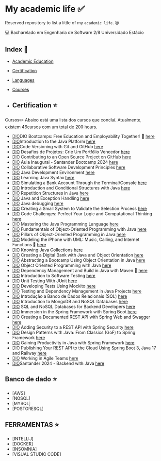 # My academic life :white_check_mark:

Reserved repository to list a little of my `academic life.`:heart_eyes:

💻 Bacharelado em Engenharia de Software 2/8 Universidado Estácio


## Index :pushpin:
- [Academic Education](#education)
- [Certification](#certification)
- [Languages](#languages)
- [Courses](#courses)

- ## Certification <a name="certification"></a> :star:

Cursos✏️
Abaixo está uma lista dos cursos que concluí. Atualmente, existem 46cursos com um total de 200 hours.

- [DIO](https://www.dio.me/)DIO Bootcamps: Free Education and Employability Together! :paperclip: [here](https://hermes.dio.me/certificates/1TUAPLB3.pdf)
- [DIO](https://www.dio.me/)Introduction to the Java Platform [here](https://hermes.dio.me/certificates/ENQTVRL2.pdf)
- [DIO](https://www.dio.me/)Code Versioning with Git and GitHub [here](https://hermes.dio.me/certificates/G2LOGGIE.pdf)
- [DIO](https://www.dio.me/) Desafios de Projetos: Crie Um Portfólio Vencedor [here](https://hermes.dio.me/certificates/JIW9ZZR2.pdf)
- [DIO](https://www.dio.me/) Contributing to an Open Source Project on GitHub  [here](https://hermes.dio.me/certificates/WQG1KPAS.pdf)
- [DIO](https://www.dio.me/) Aula Inaugural - Santander Bootcamp 2024  [here](https://hermes.dio.me/certificates/DH1MSWWL.pdf)
- [DIO](https://www.dio.me/) Collaborative Software Development Principles [here](https://hermes.dio.me/certificates/HCZ7WMJ1.pdf)
- [DIO](https://www.dio.me/) Java Development Environment  [here](https://hermes.dio.me/certificates/HGGARMNL.pdf)
- [DIO](https://www.dio.me/) Learning Java Syntax [here](https://hermes.dio.me/certificates/ACLXVL25.pdf)
- [DIO](https://www.dio.me/) Simulating a Bank Account Through the Terminal/Console [here](https://hermes.dio.me/certificates/HYCD3IZ3.pdf)
- [DIO](https://www.dio.me/) Introduction and Conditional Structures with Java [here](https://hermes.dio.me/certificates/MABR5F91.pdf)
- [DIO](https://www.dio.me/) Repetition Structures in Java  [here](https://hermes.dio.me/certificates/VZT9RPD3.pdf)
- [DIO](https://www.dio.me/) Java and Exception Handling [here](https://hermes.dio.me/certificates/MVNMJR0G.pdf)
- [DIO](https://www.dio.me/) Java debugging  [here](https://hermes.dio.me/certificates/BAGWSLLI.pdf)
- [DIO](https://www.dio.me/) Creating a Small System to Validate the Selection Process  [here](https://hermes.dio.me/certificates/1FA2WFGW.pdf)
- [DIO](https://www.dio.me/) Code Challenges: Perfect Your Logic and Computational Thinking  [here](https://hermes.dio.me/certificates/CAYST7T1.pdf)
- [DIO](https://www.dio.me/) Mastering the Java Programming Language  [here](https://hermes.dio.me/certificates/PLOQUKGY.pdf)
- [DIO](https://www.dio.me/) Fundamentals of Object-Oriented Programming with Java  [here](https://hermes.dio.me/certificates/ROQABM0P.pdf)
- [DIO](https://www.dio.me/) Pillars of Object-Oriented Programming in Java [here](https://hermes.dio.me/certificates/75EYE6C5.pdf)
- [DIO](https://www.dio.me/) Modeling the iPhone with UML: Music, Calling, and Internet Functions :paperclip: [here](https://hermes.dio.me/certificates/YYPNLOZL.pdf)
- [DIO](https://www.dio.me/) Knowing Java Collections  [here](https://hermes.dio.me/certificates/KH4IHMCM.pdf)
- [DIO](https://www.dio.me/) Creating a Digital Bank with Java and Object Orientation  [here](https://hermes.dio.me/certificates/ETP3TAOA.pdf)
- [DIO](https://www.dio.me/) Abstracting a Bootcamp Using Object Orientation in Java  [here](https://hermes.dio.me/certificates/9BHA55J3.pdf)
- [DIO](https://www.dio.me/) Object Oriented Programming with Java  [here](https://hermes.dio.me/certificates/RWCWR6RO.pdf)
- [DIO](https://www.dio.me/) Dependency Management and Build in Java with Maven :paperclip: [here](https://hermes.dio.me/certificates/OG2QENI6.pdf)
- [DIO](https://www.dio.me/) Introduction to Software Testing  [here](https://hermes.dio.me/certificates/TUBOOBQV.pdf)
- [DIO](https://www.dio.me/) Unit Testing With JUnit  [here](https://hermes.dio.me/certificates/RNCSZZ4E.pdf)
- [DIO](https://www.dio.me/) Developing Tests Using Mockito [here](https://hermes.dio.me/certificates/FONA6SWD.pdf)
- [DIO](https://www.dio.me/) Testing and Dependency Management in Java Projects  [here](https://hermes.dio.me/certificates/TOYF4PVP.pdf)
- [DIO](https://www.dio.me/) Introdução a Banco de Dados Relacionais (SQL)  [here](https://hermes.dio.me/certificates/DJD5NEI8.pdf)
- [DIO](https://www.dio.me/) Introduction to MongoDB and NoSQL Databases [here](https://hermes.dio.me/certificates/XIEQEWGZ.pdf)
- [DIO](https://www.dio.me/) SQL and NoSQL Databases for Backend Developers [here](https://hermes.dio.me/certificates/XHDIHRZM.pdf)
- [DIO](https://www.dio.me/) Immersion in the Spring Framework with Spring Boot [here](https://hermes.dio.me/certificates/9XRMCXZL.pdf)
- [DIO](https://www.dio.me/) Creating a Documented REST API with Spring Web and Swagger [here](https://hermes.dio.me/certificates/OCGP7JGM.pdf)
- [DIO](https://www.dio.me/) Adding Security to a REST API with Spring Security  [here](https://hermes.dio.me/certificates/BKPDM07I.pdf)
- [DIO](https://www.dio.me/) Design Patterns with Java: From Classics (GoF) to Spring Framework  [here](https://hermes.dio.me/certificates/BJ7YRYJN.pdf)
- [DIO](https://www.dio.me/) Gaining Productivity in Java with Spring Framework [here](https://hermes.dio.me/certificates/TWXLBGQM.pdf)
- [DIO](https://www.dio.me/) Publishing Your REST API to the Cloud Using Spring Boot 3, Java 17 and Railway  [here](https://hermes.dio.me/certificates/EGXWRXSH.pdf)
- [DIO](https://www.dio.me/) Working in Agile Teams [here](https://hermes.dio.me/certificates/C3FBADPL.pdf)
- [DIO](https://www.dio.me/)Santander 2024 - Backend with Java  [here](https://hermes.dio.me/certificates/MY0H0EHZ.pdf)

 ## Banco de dado <a name="certification"></a> :star:
 
- [AWS]
- [NOSQL]
- [MYSQL]
- [POSTGRESQL]


## FERRAMENTAS <a name="certification"></a> :star:

- [INTELLIJ]
- [DOCKER]
- [INSOMNIA]
- [VISUAL STUDIO CODE]
  

 
